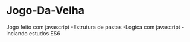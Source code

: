 # Jogo-Da-Velha

Jogo feito com javascript
-Estrutura de pastas
-Logica com javascript
-inciando estudos ES6
